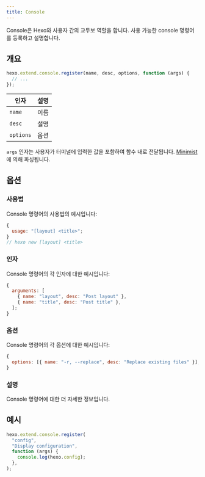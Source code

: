 ```yaml
---
title: Console
---
```


Console은 Hexo와 사용자 간의 교두보 역할을 합니다. 사용 가능한 console 명령어를 등록하고 설명합니다.

## 개요

```js
hexo.extend.console.register(name, desc, options, function (args) {
  // ...
});
```

| 인자      | 설명 |
| --------- | ---- |
| `name`    | 이름 |
| `desc`    | 설명 |
| `options` | 옵션 |

`args` 인자는 사용자가 터미널에 입력한 값을 포함하여 함수 내로 전달됩니다. [Minimist]에 의해 파싱됩니다.

## 옵션

### 사용법

Console 명령어의 사용법의 예시입니다:

```js
{
  usage: "[layout] <title>";
}
// hexo new [layout] <title>
```

### 인자

Console 명령어의 각 인자에 대한 예시입니다:

```js
{
  arguments: [
    { name: "layout", desc: "Post layout" },
    { name: "title", desc: "Post title" },
  ];
}
```

### 옵션

Console 명령어의 각 옵션에 대한 예시입니다:

```js
{
  options: [{ name: "-r, --replace", desc: "Replace existing files" }];
}
```

### 설명

Console 명령어에 대한 더 자세한 정보입니다.

## 예시

```js
hexo.extend.console.register(
  "config",
  "Display configuration",
  function (args) {
    console.log(hexo.config);
  },
);
```

[Minimist]: https://github.com/substack/minimist
